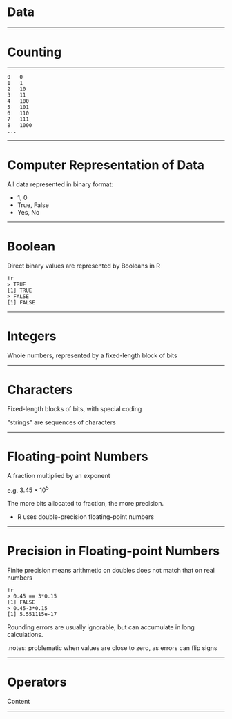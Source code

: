 Data
====


---

Counting
========


---

    0   0
    1   1
    2   10
    3   11
    4   100
    5   101
    6   110
    7   111
    8   1000
    ...
  

---

Computer Representation of Data
===============================

All data represented in binary format:

- 1, 0
- True, False
- Yes, No

---

Boolean
=======

Direct binary values are represented by Booleans in R

    !r
    > TRUE
    [1] TRUE
    > FALSE
    [1] FALSE

---

Integers
========

Whole numbers, represented by a fixed-length block of bits

---

Characters
==========

Fixed-length blocks of bits, with special coding

"strings" are sequences of characters

---

Floating-point Numbers
======================

A fraction multiplied by an exponent

e.g. $3.45 \times 10^5$

The more bits allocated to fraction, the more precision.

- R uses double-precision floating-point numbers

---

Precision in Floating-point Numbers
===================================

Finite precision means arithmetic on doubles does not match that on real numbers

    !r
    > 0.45 == 3*0.15
    [1] FALSE
    > 0.45-3*0.15
    [1] 5.551115e-17

Rounding errors are usually ignorable, but can accumulate in long calculations.

.notes: problematic when values are close to zero, as errors can flip signs

---

Operators
=========

Content

---
<script type="text/x-mathjax-config">
  MathJax.Hub.Config({
    tex2jax: {
      displayMath: [ ['$$','$$'], ["\\[","\\]"] ],
      inlineMath: [ ['$','$'], ["\\(","\\)"] ],
      processEscapes: true
    }
  });
</script>
<script type="text/javascript"
    src="http://cdn.mathjax.org/mathjax/latest/MathJax.js?config=TeX-AMS-MML_HTMLorMML">
</script>